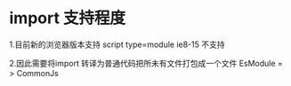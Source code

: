 # import 支持程度
1.目前新的浏览器版本支持  script  type=module  ie8-15  不支持

2.因此需要将import 转译为普通代码把所未有文件打包成一个文件  EsModule = > CommonJs